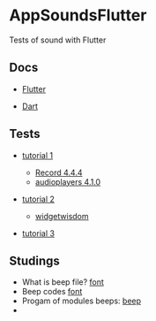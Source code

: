 # AppSoundsFlutter
Tests of sound with Flutter 

## Docs

- [Flutter](https://docs.flutter.dev/get-started/learn-flutter)

- [Dart](https://dart.dev/guides)

## Tests

- [tutorial 1](https://www.youtube.com/watch?v=dspZNP5hc2w)
    - [Record 4.4.4](https://pub.dev/packages/record/versions/4.4.4)
    - [audioplayers 4.1.0](https://pub.dev/packages/audioplayers/versions/4.1.0/install)

- [tutorial 2](https://www.youtube.com/watch?v=OHVKzKc5NgI)
    - [widgetwisdom](https://widgetwisdom.com/)

- [tutorial 3](https://medium.com/flutter-community/how-to-add-music-audio-to-your-flutter-app-dcb6162c32d7)

 ## Studings
 - What is beep file? [font](https://www.monolitonimbus.com.br/beep-music/)
 - Beep codes [font](https://www.computerhope.com/beep.htm)
 - Progam of modules beeps: [beep](https://linux.die.net/man/1/beep)
 - 
